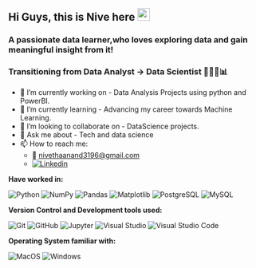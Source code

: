 ## Hi Guys, this is Nive here <img src="https://media.giphy.com/media/hvRJCLFzcasrR4ia7z/giphy.gif" width="25px">


### A passionate data learner,who loves exploring data and gain meaningful insight from it!
### Transitioning from Data Analyst -> Data Scientist 👩🏻‍💻📊

- 🔭 I’m currently working on - Data Analysis Projects using python and PowerBI. 
- 🌱 I’m currently learning - Advancing my career towards Machine Learning.  
- 👯 I’m looking to collaborate on - DataScience projects.
- 💬 Ask me about - Tech and data science 
- 📫 How to reach me:
  - 📩 nivethaanand3196@gmail.com
    <a href="https://www.linkedin.com/in/nivetha-anand/">
   - <img
    alt="Linkedin"
    src="https://img.shields.io/badge/linkedin-0077B5?logo=linkedin&logoColor=white&style=flat"
  />
</a>

**Have worked in:**
<p>
  <img alt="Python" src="https://img.shields.io/badge/Python-3776AB?style=for-the-badge&logo=python&logoColor=white&style=flat" />
  <img alt="NumPy" src ="https://img.shields.io/badge/numpy-%23013243.svg?style=for-the-badge&logo=numpy&logoColor=white" />
  <img alt="Pandas" src="https://img.shields.io/badge/pandas-%23150458.svg?style=for-the-badge&logo=pandas&logoColor=white" />
  <img alt ="Matplotlib" src ="https://img.shields.io/badge/Matplotlib-%23ffffff.svg?style=for-the-badge&logo=Matplotlib&logoColor=black" />
  <img alt="PostgreSQL" src="https://img.shields.io/badge/PostgreSQL-336791?logo=postgresql&logoColor=white&style=flat" />
  <img alt="MySQL" src="https://img.shields.io/badge/MySQL-4479A1?style=for-the-badge&logo=mysql&logoColor=white&style=flat" />
</p>

**Version Control and Development tools used:**
<p>
  <img alt="Git" src="https://img.shields.io/badge/Git-F05032?logo=git&logoColor=white&style=flat" />
  <img alt="GitHub" src="https://img.shields.io/badge/GitHub-181717?logo=github&logoColor=white&style=flat" />
  <img alt="Jupyter" src="https://img.shields.io/badge/Jupyter-F37626?style=for-the-badge&logo=jupyter&logoColor=white&style=flat" />
  <img alt="Visual Studio" src="https://img.shields.io/badge/Visual Studio-5C2D91?logo=visual+studio&logoColor=white&style=flat" />
  <img alt="Visual Studio Code" src="https://img.shields.io/badge/Visual Studio Code-007ACC?logo=visual+studio+code&logoColor=white&style=flat" />
</p>

**Operating System familiar with:**
<p>
  <img alt="MacOS" src="https://img.shields.io/badge/MacOS-000000?logo=macos&logoColor=white&style=flat" />
  <img alt="Windows" src="https://img.shields.io/badge/Windows-0078D6?logo=windows&logoColor=white&style=flat" />
</p>
